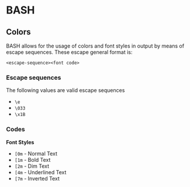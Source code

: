 # BASH

## Colors
BASH allows for the usage of colors and font styles in output by means of escape sequences.  These escape general format is:
```
<escape-sequence><font code>
```
### Escape sequences
The following values are valid escape sequences

- ```\e``` 
- ```\033``` 
- ```\x1B``` 


### Codes
**Font Styles**
- ```[0m``` - Normal Text
- ```[1m``` - Bold Text
- ```[2m``` - Dim Text
- ```[4m``` - Underlined Text
- ```[7m``` - Inverted Text
